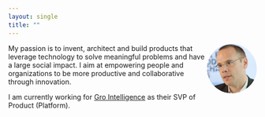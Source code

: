 ```yaml
---
layout: single
title: ""
---
```


<img style="float: right; max-width:20%; border-radius:50%;" src="img/profile-picture.jpg">

My passion is to invent, architect and build products that leverage technology to solve meaningful problems and have a large social impact. I aim at empowering people and organizations to be more productive and collaborative through innovation.


I am currently working for [Gro Intelligence](https://gro-intelligence.com/) as their SVP of Product (Platform).
